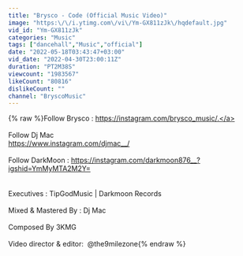 ```yaml
---
title: "Brysco - Code (Official Music Video)"
image: "https:\/\/i.ytimg.com\/vi\/Ym-GX811zJk\/hqdefault.jpg"
vid_id: "Ym-GX811zJk"
categories: "Music"
tags: ["dancehall","Music","official"]
date: "2022-05-18T03:43:47+03:00"
vid_date: "2022-04-30T23:00:11Z"
duration: "PT2M38S"
viewcount: "1983567"
likeCount: "80816"
dislikeCount: ""
channel: "BryscoMusic"
---
```

{% raw %}Follow Brysco : <a rel="nofollow" target="blank" href="https://instagram.com/brysco_music/.">https://instagram.com/brysco_music/.</a><br /><br />Follow Dj Mac <br /><a rel="nofollow" target="blank" href="https://www.instagram.com/djmac__/">https://www.instagram.com/djmac__/</a><br /><br />Follow DarkMoon : <a rel="nofollow" target="blank" href="https://instagram.com/darkmoon876__?igshid=YmMyMTA2M2Y=">https://instagram.com/darkmoon876__?igshid=YmMyMTA2M2Y=</a><br /><br /><br />Executives : TipGodMusic | Darkmoon Records <br /><br />Mixed &amp; Mastered By : Dj Mac <br /><br />Composed By 3KMG<br /><br />Video director &amp; editor:  @the9milezone{% endraw %}
